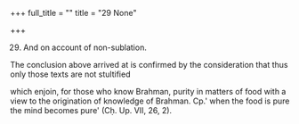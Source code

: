 +++
full_title = ""
title = "29 None"

+++


29. And on account of non-sublation.

The conclusion above arrived at is confirmed by the consideration that thus only those texts are not stultified

which enjoin, for those who know Brahman, purity in matters of food with a view to the origination of knowledge of Brahman. Cp.' when the food is pure the mind becomes pure' (Cḥ. Up. VII, 26, 2).

